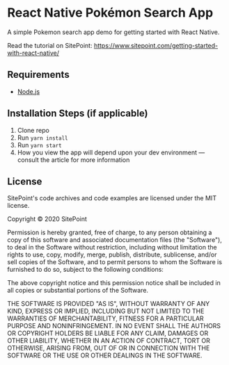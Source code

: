 # React Native Pokémon Search App

A simple Pokemon search app demo for getting started with React Native.

Read the tutorial on SitePoint: https://www.sitepoint.com/getting-started-with-react-native/

## Requirements

* [Node.js](http://nodejs.org/)

## Installation Steps (if applicable)

1. Clone repo
2. Run `yarn install`
3. Run `yarn start`
4. How you view the app will depend upon your dev environment — consult the article for more information

## License

SitePoint's code archives and code examples are licensed under the MIT license.

Copyright © 2020 SitePoint

Permission is hereby granted, free of charge, to any person obtaining a copy of this software and associated documentation files (the "Software"), to deal in the Software without restriction, including without limitation the rights to use, copy, modify, merge, publish, distribute, sublicense, and/or sell copies of the Software, and to permit persons to whom the Software is furnished to do so, subject to the following conditions:

The above copyright notice and this permission notice shall be included in all copies or substantial portions of the Software.

THE SOFTWARE IS PROVIDED "AS IS", WITHOUT WARRANTY OF ANY KIND, EXPRESS OR IMPLIED, INCLUDING BUT NOT LIMITED TO THE WARRANTIES OF MERCHANTABILITY, FITNESS FOR A PARTICULAR PURPOSE AND NONINFRINGEMENT. IN NO EVENT SHALL THE AUTHORS OR COPYRIGHT HOLDERS BE LIABLE FOR ANY CLAIM, DAMAGES OR OTHER LIABILITY, WHETHER IN AN ACTION OF CONTRACT, TORT OR OTHERWISE, ARISING FROM, OUT OF OR IN CONNECTION WITH THE SOFTWARE OR THE USE OR OTHER DEALINGS IN THE SOFTWARE.

